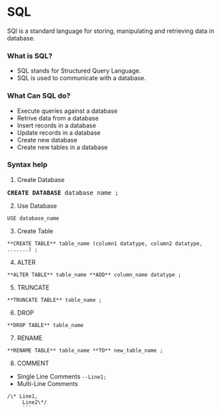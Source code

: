 # SQL
SQl is a standard language for storing, manipulating and retrieving data in database.

### What is SQL?
- SQL stands for Structured Query Language.
- SQL is used to communicate with a database.

### What Can SQL do?
- Execute queries against a database
- Retrive data from a database
- Insert records in a database
- Update records in a database
- Create new database
- Create new tables in a database

### Syntax help

1. Create Database
<pre>
<b>CREATE DATABASE</b> database_name ; 
</pre>

2. Use Database
``` 
USE database_name 
```

3. Create Table
``` 
**CREATE TABLE** table_name (column1 datatype, column2 datatype, .......) ;
```

4. ALTER
``` 
**ALTER TABLE** table_name **ADD** column_name datatype ; 
```

5. TRUNCATE
``` 
**TRUNCATE TABLE** table_name ; 
```

6. DROP
``` 
**DROP TABLE** table_name
```

7. RENAME
``` 
**RENAME TABLE** table_name **TO** new_table_name ;
```

8. COMMENT
  - Single Line Comments
  ``` --Line1; ```
  - Multi-Line Comments
  ``` 
  /\* Line1,
       Line2\*/ 
       ```
